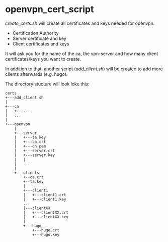# openvpn_cert_script #

*create_certs.sh* will create all certificates and keys needed for openvpn.

- Certification Authority
- Server certificate and key
- Client certificates and keys

It will ask you for the name of the ca, the vpn-server and how many client certificates/keys you want to create.

In addition to that, another script (*add_client.sh*) will be created to add more clients afterwards (e.g. hugo).

The directory stucture will look loke this:

```
certs
+---add_client.sh
|
+---ca
|   +---...
|   ...
|
+---openvpn
    |
    +---server
    |   +---ta.key
    |   +---ca.crt
    |   +---dh.pem
    |   +---server.crt
    |   +---server.key
    |   |
    |   ...
    |
    +---clients
        +--ca.crt
        +--ta.key
        |
        +---client1
        |   +---client1.crt
        |   +---client1.key
        ...
        |---clientXX
        |   +---clientXX.crt
        |   +---clientXX.key
        |
        +---hugo
            +---hugo.crt
            +---hugo.key 
```
